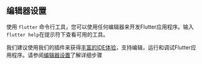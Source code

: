 ## 编辑器设置

使用 `flutter` 命令行工具，您可以使用任何编辑器来开发Flutter应用程序。输入`flutter help`在提示符下查看可用的工具。

我们建议使用我们的插件来获得[丰富的IDE体验](/using-ide/)，支持编辑，运行和调试Flutter应用程序。请参阅[编辑器设置](/get-started/editor/)了解详细步骤



